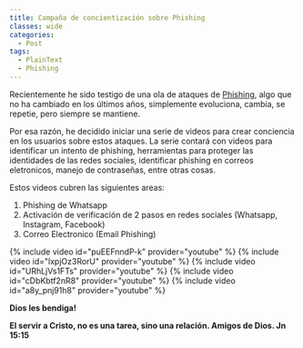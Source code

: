 ```yaml
---
title: Campaña de concientización sobre Phishing
classes: wide
categories:
  - Post
tags:
  - PlainText
  - Phishing
---
```


Recientemente he sido testigo de una ola de ataques de [Phishing](https://es.wikipedia.org/wiki/Phishing), algo que no ha cambiado en los últimos años, simplemente evoluciona, cambia, se repetie, pero siempre se mantiene. 

Por esa razón, he decidido iniciar una serie de videos para crear conciencia en los usuarios sobre estos ataques. La serie contará con videos para identificar un intento de phishing, herramientas para proteger las identidades de las redes sociales, identificar phishing en correos eletronicos, manejo de contraseñas, entre otras cosas. 

Estos videos cubren las siguientes areas:

1. Phishing de Whatsapp
2. Activación de verificación de 2 pasos en redes sociales (Whatsapp, Instagram, Facebook)
3. Correo Electronico (Email Phishing)

{% include video id="puEEFnndP-k" provider="youtube" %}
{% include video id="lxpjOz3RorU" provider="youtube" %}
{% include video id="URhLjVs1FTs" provider="youtube" %}
{% include video id="cDbKbtf2nR8" provider="youtube" %}
{% include video id="a8y_pnj91h8" provider="youtube" %}

**Dios les bendiga!**

**El servir a Cristo, no es una tarea, sino una relación. Amigos de Dios. Jn 15:15** 
